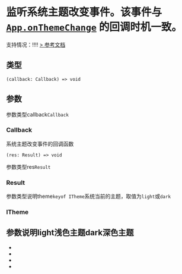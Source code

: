 # 监听系统主题改变事件。该事件与 [`App.onThemeChange`](https://developers.weixin.qq.com/miniprogram/dev/reference/api/App.html#onThemeChange-Object-object) 的回调时机一致。
支持情况：!!!!
[> 参考文档
](https://developers.weixin.qq.com/miniprogram/dev/api/base/app/app-event/wx.onThemeChange.html)
## 类型[​](onThemeChange.html#类型)
```tsx
(callback: Callback) => void
```

## 参数[​](onThemeChange.html#参数)
参数类型callback`Callback`
### Callback[​](onThemeChange.html#callback)
系统主题改变事件的回调函数
```tsx
(res: Result) => void
```
参数类型res`Result`
### Result[​](onThemeChange.html#result)
参数类型说明theme`keyof ITheme`系统当前的主题，取值为`light`或`dark`
### ITheme[​](onThemeChange.html#itheme)
参数说明light浅色主题dark深色主题
- 
- 

- 
- 
-
